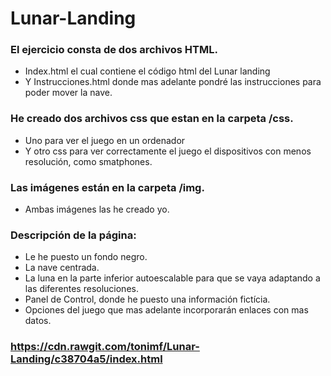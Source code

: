 # Lunar-Landing
### El ejercicio consta de dos archivos HTML. 
- Index.html el cual contiene el código html del Lunar landing 
- Y Instrucciones.html donde mas adelante pondré las instrucciones para poder mover la nave.
### He creado dos archivos css que estan en la carpeta /css.
- Uno para ver el juego en un ordenador 
- Y otro css para ver correctamente el juego el dispositivos con menos resolución, como smatphones.
### Las imágenes están en la carpeta /img.
- Ambas imágenes las he creado yo.
### Descripción de la página:
- Le he puesto un fondo negro.
- La nave centrada.
- La luna en la parte inferior autoescalable para que se vaya adaptando a las diferentes resoluciones.
- Panel de Control, donde he puesto una información fictícia.
- Opciones del juego que mas adelante incorporarán enlaces con mas datos.
### https://cdn.rawgit.com/tonimf/Lunar-Landing/c38704a5/index.html
